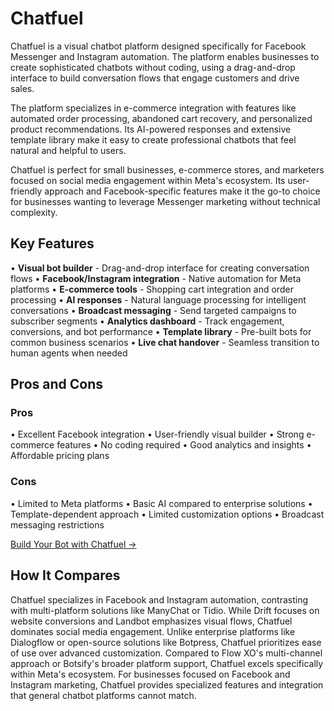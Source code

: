 # Chatfuel

Chatfuel is a visual chatbot platform designed specifically for Facebook Messenger and Instagram automation. The platform enables businesses to create sophisticated chatbots without coding, using a drag-and-drop interface to build conversation flows that engage customers and drive sales.

The platform specializes in e-commerce integration with features like automated order processing, abandoned cart recovery, and personalized product recommendations. Its AI-powered responses and extensive template library make it easy to create professional chatbots that feel natural and helpful to users.

Chatfuel is perfect for small businesses, e-commerce stores, and marketers focused on social media engagement within Meta's ecosystem. Its user-friendly approach and Facebook-specific features make it the go-to choice for businesses wanting to leverage Messenger marketing without technical complexity.

## Key Features

• **Visual bot builder** - Drag-and-drop interface for creating conversation flows
• **Facebook/Instagram integration** - Native automation for Meta platforms
• **E-commerce tools** - Shopping cart integration and order processing
• **AI responses** - Natural language processing for intelligent conversations
• **Broadcast messaging** - Send targeted campaigns to subscriber segments
• **Analytics dashboard** - Track engagement, conversions, and bot performance
• **Template library** - Pre-built bots for common business scenarios
• **Live chat handover** - Seamless transition to human agents when needed

## Pros and Cons

### Pros
• Excellent Facebook integration
• User-friendly visual builder
• Strong e-commerce features
• No coding required
• Good analytics and insights
• Affordable pricing plans

### Cons
• Limited to Meta platforms
• Basic AI compared to enterprise solutions
• Template-dependent approach
• Limited customization options
• Broadcast messaging restrictions

[Build Your Bot with Chatfuel →](https://chatfuel.com)

## How It Compares

Chatfuel specializes in Facebook and Instagram automation, contrasting with multi-platform solutions like ManyChat or Tidio. While Drift focuses on website conversions and Landbot emphasizes visual flows, Chatfuel dominates social media engagement. Unlike enterprise platforms like Dialogflow or open-source solutions like Botpress, Chatfuel prioritizes ease of use over advanced customization. Compared to Flow XO's multi-channel approach or Botsify's broader platform support, Chatfuel excels specifically within Meta's ecosystem. For businesses focused on Facebook and Instagram marketing, Chatfuel provides specialized features and integration that general chatbot platforms cannot match.